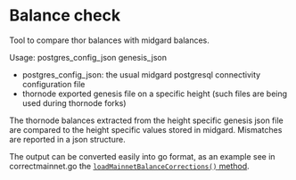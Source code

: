 # Balance check

Tool to compare thor balances with midgard balances.

Usage: postgres_config_json genesis_json
 - postgres_config_json: the usual midgard postgresql connectivity configuration file
 - thornode exported genesis file on a specific height (such files are being used during thornode forks)

The thornode balances extracted from the height specific genesis json file are compared to the
height specific values stored in midgard. Mismatches are reported in a json structure.

The output can be converted easily into go format, as an example see in correctmainnet.go the
[`loadMainnetBalanceCorrections()` method](https://gitlab.com/thorchain/midgard/-/commit/f89100e3f5914e68f02bc8b4055a8a49391c336f#4476a37f77a143f5569f4a86406d47c9f5388e54_301_311).

